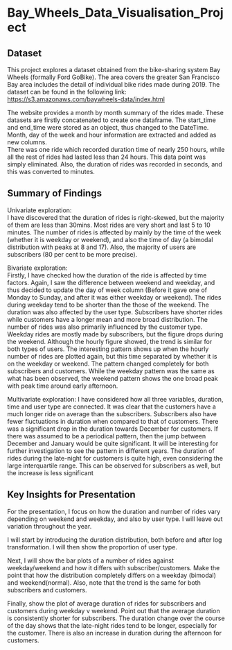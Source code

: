 # Bay_Wheels_Data_Visualisation_Project

## Dataset

This project explores a dataset obtained from the bike-sharing system Bay Wheels (formally Ford GoBike).  The area covers the greater San Francisco Bay area includes the detail of individual bike rides made during 2019.
The dataset can be found in the following link:
https://s3.amazonaws.com/baywheels-data/index.html

The website provides a month by month summary of the rides made.  These datasets are firstly concatenated to create one dataframe.  The start_time and end_time were stored as an object, thus changed to the DateTime.  Month, day of the week and hour information are extracted and added as new columns.  
There was one ride which recorded duration time of nearly 250 hours, while all the rest of rides had lasted less than 24 hours.  This data point was simply eliminated.  Also, the duration of rides was recorded in seconds, and this was converted to minutes.

## Summary of Findings
Univariate exploration:  
I have discovered that the duration of rides is right-skewed, but the majority of them are less than 30mins.  Most rides are very short and last 5 to 10 minutes.  The number of rides is affected by mainly by the time of the week (whether it is weekday or weekend), and also the time of day (a bimodal distribution with peaks at 8 and 17).  Also, the majority of users are subscribers (80 per cent to be more precise).  

Bivariate exploration:  
Firstly, I have checked how the duration of the ride is affected by time factors.  Again, I saw the difference between weekend and weekday, and thus decided to update the day of week column (Before it gave one of Monday to Sunday, and after it was either weekday or weekend).  The rides during weekday tend to be shorter than the those of the weekend.  The duration was also affected by the user type.  Subscribers have shorter rides while customers have a longer mean and more broad distribution.  The number of rides was also primarily influenced by the customer type.  Weekday rides are mostly made by subscribers, but the figure drops during the weekend.  Although the hourly figure showed, the trend is similar for both types of users.  The interesting pattern shows up when the hourly number of rides are plotted again, but this time separated by whether it is on the weekday or weekend.  The pattern changed completely for both subscribers and customers.  While the weekday pattern was the same as what has been observed, the weekend pattern shows the one broad peak with peak time around early afternoon.

Multivariate exploration:
I have considered how all three variables, duration, time and user type are connected.  It was clear that the customers have a much longer ride on average than the subscribers.  Subscribers also have fewer fluctuations in duration when compared to that of customers.  There was a significant drop in the duration towards December for customers.  If there was assumed to be a periodical pattern, then the jump between December and January would be quite significant.  It will be interesting for further investigation to see the pattern in different years.  The duration of rides during the late-night for customers is quite high, even considering the large interquartile range.  This can be observed for subscribers as well, but the increase is less significant

## Key Insights for Presentation
For the presentation, I focus on how the duration and number of rides vary depending on weekend and weekday, and also by user type.  I will leave out variation throughout the year.

I will start by introducing the duration distribution, both before and after log transformation.  I will then show the proportion of user type.

Next, I will show the bar plots of a number of rides against weekday/weekend and how it differs with subscriber/customers.
Make the point that how the distribution completely differs on a weekday (bimodal) and weekend(normal).  Also, note that the trend is the same for both subscribers and customers.

Finally, show the plot of average duration of rides for subscribers and customers during weekday v weekend.  Point out that the average duration is consistently shorter for subscribers.  The duration change over the course of the day shows that the late-night rides tend to be longer, especially for the customer.  There is also an increase in duration during the afternoon for customers.
